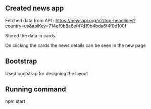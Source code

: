 ## Created news app 

Fetched data from API : https://newsapi.org/v2/top-headlines?country=us&apiKey=714ef9b8a6ef47d19b4bda6f4f0d100f

Stored the data in cards 

On clicking the cards the news details can be seen in the new page

## Bootstrap

Used bootstrap for designing the layout

## Running command

npm start
